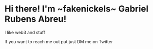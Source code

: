 # Hi there! I'm ~fakenickels~ Gabriel Rubens Abreu!

I like web3 and stuff

If you want to reach me out put just DM me on Twitter
